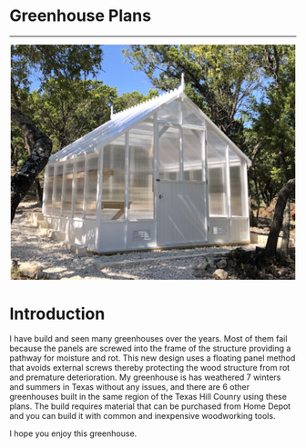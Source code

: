 # Greenhouse Plans
-----------------------------------------------------------------------------------
<p align="center">
	<img width="500" img src="greenhouse.JPG">
</p>

# Introduction

I have build and seen many greenhouses over the years.  Most of them fail because the panels are screwed into the frame of the structure providing a pathway for moisture and rot.  This new design uses a floating panel method that avoids external screws thereby protecting the wood structure from rot and premature deterioration.  My greenhouse is has weathered 7 winters and summers in Texas without any issues, and there are 6 other greenhouses built in the same region of the Texas Hill Counry using these plans.  The build requires material that can be purchased from Home Depot and you can build it with common and inexpensive woodworking tools.

I hope you enjoy this greenhouse.



